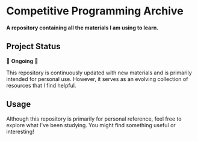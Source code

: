 # Competitive Programming Archive

**A repository containing all the materials I am using to learn.**

## Project Status

🔄 **Ongoing** 🔄

This repository is continuously updated with new materials and is primarily intended for personal use. However, it serves as an evolving collection of resources that I find helpful.

## Usage

Although this repository is primarily for personal reference, feel free to explore what I've been studying. You might find something useful or interesting!
